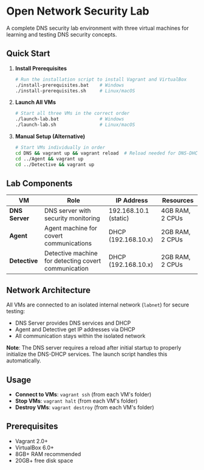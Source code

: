 # Open Network Security Lab

A complete DNS security lab environment with three virtual machines for learning and testing DNS security concepts.

## Quick Start

1. **Install Prerequisites**
   ```bash
   # Run the installation script to install Vagrant and VirtualBox
   ./install-prerequisites.bat    # Windows
   ./install-prerequisites.sh     # Linux/macOS
   ```

2. **Launch All VMs**
   ```bash
   # Start all three VMs in the correct order
   ./launch-lab.bat               # Windows
   ./launch-lab.sh                # Linux/macOS
   ```

3. **Manual Setup (Alternative)**
   ```bash
   # Start VMs individually in order
   cd DNS && vagrant up && vagrant reload  # Reload needed for DNS-DHCP
   cd ../Agent && vagrant up
   cd ../Detective && vagrant up
   ```

## Lab Components

| VM | Role | IP Address | Resources |
|---|---|---|---|
| **DNS Server** | DNS server with security monitoring | 192.168.10.1 (static) | 4GB RAM, 2 CPUs |
| **Agent** | Agent machine for covert communications | DHCP (192.168.10.x) | 2GB RAM, 2 CPUs |
| **Detective** | Detective machine for detecting covert communication | DHCP (192.168.10.x) | 2GB RAM, 2 CPUs |

## Network Architecture

All VMs are connected to an isolated internal network (`labnet`) for secure testing:
- DNS Server provides DNS services and DHCP
- Agent and Detective get IP addresses via DHCP
- All communication stays within the isolated network

**Note**: The DNS server requires a reload after initial startup to properly initialize the DNS-DHCP services. The launch script handles this automatically.

## Usage

- **Connect to VMs**: `vagrant ssh` (from each VM's folder)
- **Stop VMs**: `vagrant halt` (from each VM's folder)
- **Destroy VMs**: `vagrant destroy` (from each VM's folder)

## Prerequisites

- Vagrant 2.0+
- VirtualBox 6.0+
- 8GB+ RAM recommended
- 20GB+ free disk space